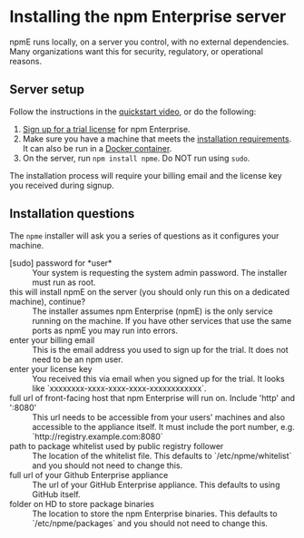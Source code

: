 <!--
order: 3
title: Installing the server
featured: true
-->

# Installing the npm Enterprise server

npmE runs locally, on a server you control, with no external dependencies. Many organizations want this for security, regulatory, or operational reasons.

## Server setup

Follow the instructions in the [quickstart video](/enterprise/intro), or do the following:

1. [Sign up for a trial license](http://www.npmjs.org/enterprise#contact) for npm Enterprise.
1. Make sure you have a machine that meets the [installation requirements](/enterprise/requirements). It can also be run in a [Docker container](https://github.com/npm/npme-docker).
1. On the server, run ```npm install npme```. Do NOT run using `sudo`.

The installation process will require your billing email and the license key you received during signup.

## Installation questions

The `npme` installer will ask you a series of questions as it configures your
machine.

<dl>
    <dt>[sudo] password for *user*</dt>
    <dd>Your system is requesting the system admin password. The installer must run as root.</dd>
    <dt>this will install npmE on the server (you should only run this on a dedicated machine), continue?</dt>
    <dd>The installer assumes npm Enterprise (npmE) is the only service running on the
        machine. If you have other services that use the same ports as npmE you may run
        into errors.</dd>
    <dt>enter your billing email</dt>
    <dd>This is the email address you used to sign up for the trial. It does not need
        to be an npm user.</dd>
    <dt>enter your license key</dt>
    <dd>You received this via email when you signed up for the trial. It looks like
        `xxxxxxxx-xxxx-xxxx-xxxx-xxxxxxxxxxxx`.</dd>
    <dt>full url of front-facing host that npm Enterprise will run on. Include 'http' and ':8080'</dt>
    <dd>This url needs to be accessible from your users' machines and also accessible to the appliance itself. It must include the port number, e.g. `http://registry.example.com:8080`</dd>
    <dt>path to package whitelist used by public registry follower</dt>
    <dd>The location of the whitelist file. This defaults to `/etc/npme/whitelist` and you should not need to change this.</dd>
    <dt>full url of your Github Enterprise appliance</dt>
    <dd>The url of your GitHub Enterprise appliance. This defaults to using GitHub itself.</dd>
    <dt>folder on HD to store package binaries</dt>
    <dd>The location to store the npm Enterprise binaries. This defaults to `/etc/npme/packages` and you should not need to change this.</dd>
</dl>
